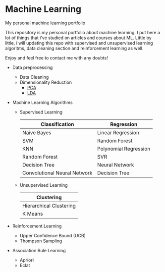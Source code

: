 # Machine Learning
My personal machine learning portfolio

This repository is my personal portfolio about machine learning. I put here a lot of things that i've studied on articles and courses about ML. Little by little, i will updating this repo with supervised and unsupervised learning algoritms, data cleaning section and reinforcement learning as well. 

Enjoy and feel free to contact me with any doubts! 


* Data preprocessing
   * Data Cleaning
   * Dimensionality Reduction
      * [PCA](https://github.com/nilbsongalindo/MachineLearning/blob/master/PCA.ipynb)
      * [LDA](https://github.com/nilbsongalindo/MachineLearning/blob/master/LDA.ipynb)

* Machine Learning Algorithms

  * Supervised Learning

    | Classification | Regression |
    | --- | --- |
    | Naive Bayes | Linear Regression |
    | SVM | Random Forest |
    | KNN | Polynomial Regression |
    | Random Forest| SVR |
    | Decision Tree| Neural Network |
    | Convolutional Neural Network| Decision Tree |
    
  * Unsupervised Learning
   
      | Clustering |
      | --- |
      | Hierarchical Clustering |
      | K Means | 
    
 * Reinforcement Learning
    * Upper Confidence Bound (UCB)
    * Thompson Sampling
    
  * Association Rule Learning
    * Apriori
    * Eclat
 
 
